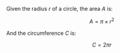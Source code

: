 Given the radius $r$ of a circle, the area $A$ is:

$$
A = \pi \times r^2
$$

And the circumference $C$ is:

$$
C = 2 \pi r
$$
